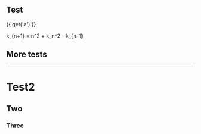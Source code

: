 ## Test

<v-slider set="a" to="100" />{{ get('a') }}

<v-math>
  k_{n+1} = n^2 + k_n^2 - k_{n-1}
</v-math>

<v-scene v-for="m in ['svg','canvas','three','webgl','pdf']" :mode="m">
  <v-group position="100 15">
    <v-point />
    <v-circle />
  </v-group>
  <v-circle r="20" :position="[get('a',0), 50]" />
  <v-line points="10 10, 30 40" position="100 100" width="50" height="50" />
  <v-polygon points="10 10, 30 40" position="50 50" width="50" height="50" />
  <v-rect r="50" position="100 100" width="50" height="50" />
  <v-hexagon r="50" position="100 100" width="50" height="50" />
  <v-square r="50" position="100 100" width="50" height="50" />
  <v-circle r="50" position="100 100" width="50" height="50" />
  <v-circle r="10" position="95 100" width="50" height="50" fill="yellow" opacity="0.5" />
  <v-circle r="10" position="105 100" width="50" height="50" fill="blue" opacity="0.5" />
  <v-sphere r="10" position="150 150" width="50" height="50" />
</v-scene>

## More tests

<v-scene mode="svg" width="200" height="200" position="20 20" rotation="0 0">
  <v-square 
    r="30"
    stroke="green"
    strokeWidth="2"
    fill="none"
    opacity="1"
    position="0 0"
  />
  <v-regularpolygon 
    count="6"
    r="100"
    stroke="black"
    strokeWidth="2"
    fill="none"
    opacity="1"
    position="100 100"
  />
  <v-pointgrid count="20" step="10"/>
  <v-point fill="black" position="150 150"/>
  <v-group position="0 100" rotation="0 0">
    <v-line 
      points="0 0, 100 0"
      stroke="black"
      strokeWidth="2"
      fill="black"
      opacity="1"
      position="0 0"
    />
  </v-group>
  <v-polygon 
    points="0 0, 100 0, 0 100"
    stroke="black"
    strokeWidth="2"
    fill="blue"
    opacity="0.5"
    position="0 0"
  />
  <v-line 
    points="0 0, 100 100"
    stroke="black"
    strokeWidth="2"
    fill="black"
    opacity="1"
    position="0 0"
  />
  <v-circle 
    r="10"
    stroke="black"
    strokeWidth="2"
    fill="none"
    opacity="1"
    position="100 100"
  />
</v-scene>

---

# Test2

## Two

### Three
